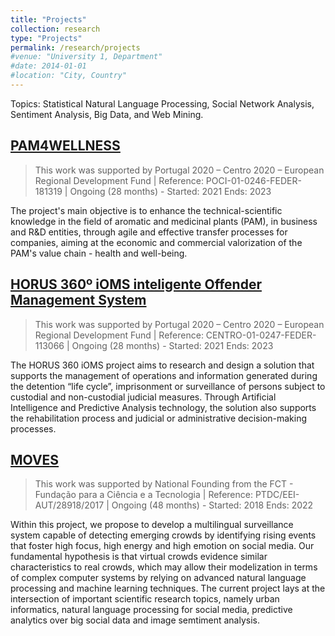 ```yaml
---
title: "Projects"
collection: research
type: "Projects"
permalink: /research/projects
#venue: "University 1, Department"
#date: 2014-01-01
#location: "City, Country"
---
```


Topics: Statistical Natural Language Processing, Social Network Analysis, Sentiment Analysis, Big Data, and Web Mining.

## [PAM4WELLNESS](https://pam4wellness.ubi.pt/)
> This work was supported by Portugal 2020 – Centro 2020 – European Regional Development Fund | Reference: POCI-01-0246-FEDER-181319 | Ongoing (28 months) - Started: 2021 Ends: 2023

The project's main objective is to enhance the technical-scientific knowledge in the field of aromatic and medicinal plants (PAM), in business and R&D entities, through agile and effective transfer processes for companies, aiming at the economic and commercial valorization of the PAM's value chain - health and well-being.

## [HORUS 360º iOMS inteligente Offender Management System](http://www.ubi.pt/Ficheiros/Entidades/91474/Horus360_Ficha%20de%20projeto.pdf)
>This work was supported by Portugal 2020 – Centro 2020 – European Regional Development Fund | Reference: CENTRO-01-0247-FEDER-113066 | Ongoing (28 months) - Started: 2021 Ends: 2023

The HORUS 360 iOMS project aims to research and design a solution that supports the management of operations and information generated during the detention “life cycle”, imprisonment or surveillance of persons subject to custodial and non-custodial judicial measures. Through Artificial Intelligence and Predictive Analysis technology, the solution also supports the rehabilitation process and judicial or administrative decision-making processes.

## [MOVES](https://moves.di.ubi.pt/)
> This work was supported by National Founding from the FCT - Fundação para a Ciência e a Tecnologia | Reference: PTDC/EEI-AUT/28918/2017 | Ongoing (48 months) - Started: 2018 Ends: 2022

Within this project, we propose to develop a multilingual surveillance system capable of detecting emerging crowds by identifying rising events that foster high focus, high energy and high emotion on social media. Our fundamental hypothesis is that virtual crowds evidence similar characteristics to real crowds, which may allow their modelization in terms of complex computer systems by relying on advanced natural language processing and machine learning techniques. The current project lays at the intersection of important scientific research topics, namely urban informatics, natural language processing for social media, predictive analytics over big social data and image semtiment analysis.
